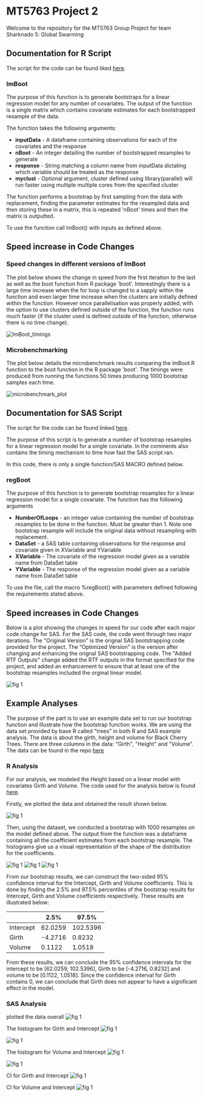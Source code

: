 # MT5763 Project 2

Welcome to the repository for the MT5763 Group Project for team Sharknado 5: Global Swarming

## Documentation for R Script
The script for the code can be found liked [here](https://github.com/StatsThoughts/MT5763_project_2/blob/master/code/lmBoot.r).

### lmBoot
The purpose of this function is to generate bootstraps for a linear regression model for any number of covariates. The output of the function is a single matrix which contains covariate estimates for each bootstrapped resample of the data.

The function takes the following arguments:
* **inputData** - A dataframe containing observations for each of the covariates and the response
* **nBoot** - An integer detailing the number of bootstrapped resamples to generate
* **response** - String matching a column name from inputData dictating which variable should be treated as the response
* **myclust** - Optional argument, cluster defined using library(parallel) will run faster using multiple multiple cores from the specified cluster

The function performs a bootstrap by first sampling from the data with replacement, finding the parameter estimates for the resampled data and then storing these in a matrix, this is repeated 'nBoot' times and then the matrix is outputted. 

To use the function call lmBoot() with inputs as defined above. 

## Speed increase in Code Changes

### Speed changes in different versions of lmBoot

The plot below shows the change in speed from the first iteration to the last as well as the boot function from R package 'boot'. Interestingly there is a large time increase when the for loop is changed to a sapply within the function and even larger time increase when the clusters are initially defined within the function. However once parallelisation was properly added, with the option to use clusters defined outside of the function, the function runs much faster (if the cluster used is defined outside of the function, otherwise there is no time change).

![lmBoot_timings](https://github.com/StatsThoughts/MT5763_project_2/blob/master/Plots/lmBoot_timings.png)


### Microbenchmarking

The plot below details the microbenchmark results comparing the lmBoot.R function to the boot function in the R package 'boot'. The timings were produced from running the functions 50 times producing 1000 bootstrap samples each time. 

![microbenchmark_plot](https://github.com/StatsThoughts/MT5763_project_2/blob/master/Plots/Microbenchmark.png)

## Documentation for SAS Script
The script for the code can be found linked [here](https://github.com/StatsThoughts/MT5763_project_2/blob/master/code/regBoot.sas). 

The purpose of this script is to generate a number of bootstrap resamples for a linear regression model for a single covariate. In the comments also contains the timing mechanism to time how fast the SAS script ran. 

In this code, there is only a single function/SAS MACRO defined below. 

### regBoot
The purpose of this function is to generate bootstrap resamples for a linear regression model for a single covariate. The function has the following arguments 
* **NumberOfLoops** - an integer value containing the number of bootstrap resamples to be done in the function. Must be greater than 1.  Note one bootstrap resample will include the original data without resampling with replacement. 
* **DataSet** - a SAS table containing observations for the response and covariate given in XVariable and YVariable 
* **XVariable** - The covariate of the regression model given as a variable name from DataSet table
* **YVariable** - The response of the regression model given as a variable name from DataSet table

To use the file, call the macro %regBoot() with parameters defined following the requirements stated above. 

## Speed increases in Code Changes

Below is a plot showing the changes in speed for our code after each major code change for SAS. For the SAS code, the code went through two major iterations. The "Original Version" is the orignal SAS bootstrapping code provided for the project. The “Optimized Version" is the version after changing and enhancing the orignal SAS bootstrapping code. The "Added RTF Outputs" change added the RTF outputs in the format specified for the project, and added an enhancement to ensure that at least one of the bootstrap resamples included the orginal linear model. 

![fig 1](https://github.com/StatsThoughts/MT5763_project_2/blob/master/Plots/SAS%20Time%20Plots.png)

## Example Analyses 
The purpose of the part is to use an example data set to run our bootstrap function and illustrate how the bootstrap function works. 
We are using the data set provided by base R called "trees" in both R and SAS example analysis. The data is about the girth, height and volume for Black Cherry Trees. There are three columns in the data: "Girth", "Height" and "Volume”. The data can be found in the repo [here](https://github.com/StatsThoughts/MT5763_project_2/blob/master/data/trees.csv)

### R Analysis 
For our analysis, we modeled the Height based on a linear model with covariates Girth and Volume. The code used for the analysis below is found [here](https://github.com/StatsThoughts/MT5763_project_2/blob/master/code/Example%20analysis.R). 

Firstly, we plotted the data and obtained the result shown below. 

![fig 1](https://github.com/StatsThoughts/MT5763_project_2/blob/master/Plots/trees_plot.png)

Then, using the dataset, we conducted a bootstrap with 1000 resamples on the model defined above. The output from the function was a dataframe containing all the coefficient estimates from each bootstrap resample. The histograms give us a visual representation of the shape of the distribution for the coefficients. 

![fig 1](https://github.com/StatsThoughts/MT5763_project_2/blob/master/Plots/intercept.png)
![fig 1](https://github.com/StatsThoughts/MT5763_project_2/blob/master/Plots/Grith_plot.png)
![fig 1](https://github.com/StatsThoughts/MT5763_project_2/blob/master/Plots/Volume_plot.png)

From our bootstrap results, we can construct the two-sided 95% confidence interval for the Intercept, Girth and Volume coefficients. This is done by finding the 2.5% and 97.5% percentiles of the bootstrap results for Intercept, Girth and Volume coefficients respectively. These results are illustrated below:

 |     | 2.5% | 97.5% |
---   |     ---   | ---   | 
Intercept |   62.0259   | 102.5396 | 
Girth | -4.2716 | 0.8232 | 
Volume | 0.1122 | 1.0518 | 

From these results, we can conclude the 95% confidence intervals for the intercept to be [62.0259, 102.5396], Girth to be [-4.2716, 0.8232] and volume to be [0.1122, 1.0518]. Since the confidence interval for Girth contains 0, we can conclude that Girth does not appear to have a significant effect in the model. 


### SAS Analysis 

plotted the data overall
![fig 1](https://github.com/StatsThoughts/MT5763_project_2/blob/master/Plots/trees_plot%20for%20SAS.png)

The histogram for Girth and Intercept
![fig 1](https://github.com/StatsThoughts/MT5763_project_2/blob/master/Plots/Histogram%20for%20Girth%20coefficient.png)

![fig 1](https://github.com/StatsThoughts/MT5763_project_2/blob/master/Plots/Histogram%20for%20Intercept%20coefficient(with%20Girth).png)

The histogram for Volume and Intercept
![fig 1](https://github.com/StatsThoughts/MT5763_project_2/blob/master/Plots/Histogram%20for%20Volume%20coefficient.png)

![fig 1](https://github.com/StatsThoughts/MT5763_project_2/blob/master/Plots/Histogram%20for%20Intercept%20coefficient(with%20Volume).png)

CI for Girth and Intercept
![fig 1](https://github.com/StatsThoughts/MT5763_project_2/blob/master/Plots/Histogram%20for%20Girth%20coefficient.png)

CI for Volume and Intercept
![fig 1](https://github.com/StatsThoughts/MT5763_project_2/blob/master/Plots/95%25%20CI%20for%20Volume%20and%20Intercept.png)
